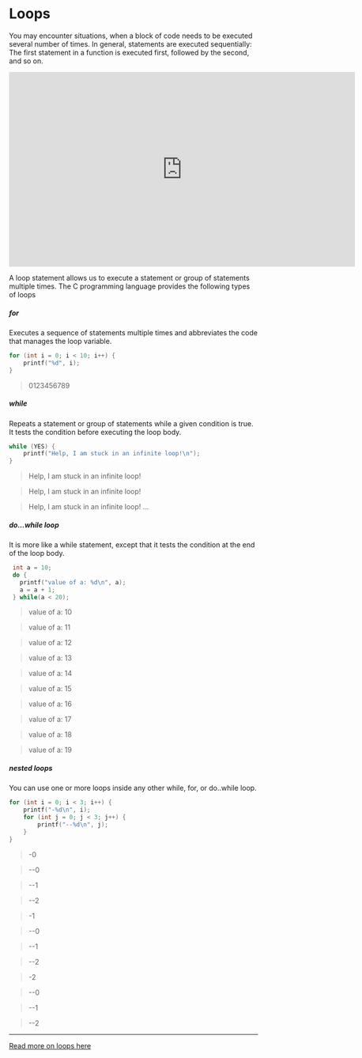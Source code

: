 # Loops

You may encounter situations, when a block of code needs to be executed several number of times. In general, statements are executed sequentially: The first statement in a function is executed first, followed by the second, and so on.

<iframe width="700" height="394" src="https://www.youtube.com/embed/PUEKiH9XAfY?showinfo=0" frameborder="0" allowfullscreen></iframe>

A loop statement allows us to execute a statement or group of statements multiple times. The C programming language provides the following types of loops

##### for
Executes a sequence of statements multiple times and abbreviates the code that manages the loop variable.

```c
for (int i = 0; i < 10; i++) {
    printf("%d", i);
}
```
> 0123456789

##### while
Repeats a statement or group of statements while a given condition is true. It tests the condition before executing the loop body.

```c
while (YES) {
    printf("Help, I am stuck in an infinite loop!\n");
}
```
> Help, I am stuck in an infinite loop!

> Help, I am stuck in an infinite loop!

> Help, I am stuck in an infinite loop!
> ...

##### do...while loop
It is more like a while statement, except that it tests the condition at the end of the loop body.

```c
 int a = 10;
 do {
   printf("value of a: %d\n", a);
   a = a + 1;
 } while(a < 20);
```

> value of a: 10

> value of a: 11

> value of a: 12

> value of a: 13

> value of a: 14

> value of a: 15

> value of a: 16

> value of a: 17

> value of a: 18

> value of a: 19

##### nested loops

You can use one or more loops inside any other while, for, or do..while loop.

```c
for (int i = 0; i < 3; i++) {
    printf("-%d\n", i);
    for (int j = 0; j < 3; j++) {
        printf("--%d\n", j);
    }
}
```

> -0

> --0

> --1

> --2

> -1

> --0

> --1

> --2

> -2

> --0

> --1

> --2

---

[Read more on loops here](http://www.tutorialspoint.com/cprogramming/c_loops.htm)
